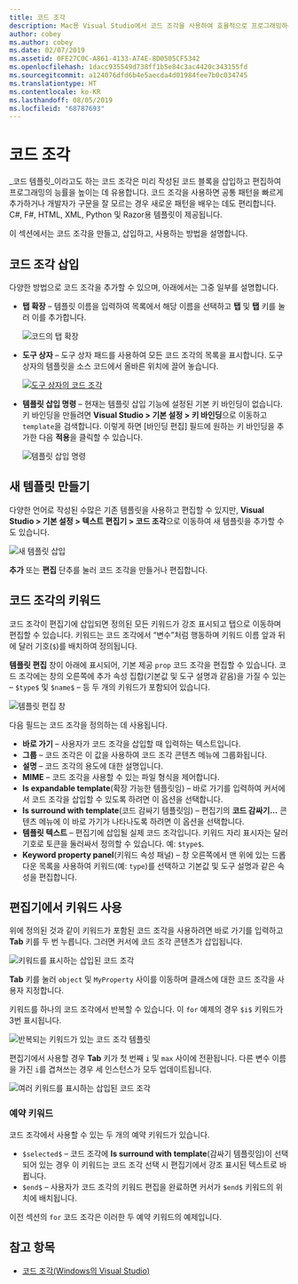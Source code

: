 ```yaml
---
title: 코드 조각
description: Mac용 Visual Studio에서 코드 조각을 사용하여 효율적으로 프로그래밍하는 방법
author: cobey
ms.author: cobey
ms.date: 02/07/2019
ms.assetid: 0FE27C0C-A861-4133-A74E-8D0505CF5342
ms.openlocfilehash: 1dacc935549d738ff1b5e84c3ac4420c343155fd
ms.sourcegitcommit: a124076dfd6b4e5aecda4d01984fee7b0c034745
ms.translationtype: HT
ms.contentlocale: ko-KR
ms.lasthandoff: 08/05/2019
ms.locfileid: "68787693"
---
```

# <a name="code-snippets"></a>코드 조각

_코드 템플릿_이라고도 하는 코드 조각은 미리 작성된 코드 블록을 삽입하고 편집하여 프로그래밍의 능률을 높이는 데 유용합니다. 코드 조각을 사용하면 공통 패턴을 빠르게 추가하거나 개발자가 구문을 잘 모르는 경우 새로운 패턴을 배우는 데도 편리합니다. C#, F#, HTML, XML, Python 및 Razor용 템플릿이 제공됩니다.

이 섹션에서는 코드 조각을 만들고, 삽입하고, 사용하는 방법을 설명합니다.

## <a name="inserting-a-snippet"></a>코드 조각 삽입

다양한 방법으로 코드 조각을 추가할 수 있으며, 아래에서는 그중 일부를 설명합니다.

- **탭 확장** &ndash; 템플릿 이름을 입력하여 목록에서 해당 이름을 선택하고 **탭** 및 **탭** 키를 눌러 이를 추가합니다.

  ![코드의 탭 확장](media/source-editor-image13.png)

- **도구 상자** &ndash; 도구 상자 패드를 사용하여 모든 코드 조각의 목록을 표시합니다. 도구 상자의 템플릿을 소스 코드에서 올바른 위치에 끌어 놓습니다.

  [![도구 상자의 코드 조각](media/source-editor-image14-sml.png)](media/source-editor-image14.png#lightbox)

- **템플릿 삽입 명령** &ndash; 현재는 템플릿 삽입 기능에 설정된 기본 키 바인딩이 없습니다. 키 바인딩을 만들려면 **Visual Studio > 기본 설정 > 키 바인딩**으로 이동하고 `template`을 검색합니다. 이렇게 하면 [바인딩 편집] 필드에 원하는 키 바인딩을 추가한 다음 **적용**을 클릭할 수 있습니다.

  ![템플릿 삽입 명령](media/source-editor-image15.png)

## <a name="creating-a-new-template"></a>새 템플릿 만들기

다양한 언어로 작성된 수많은 기존 템플릿을 사용하고 편집할 수 있지만, **Visual Studio > 기본 설정 > 텍스트 편집기 > 코드 조각**으로 이동하여 새 템플릿을 추가할 수도 있습니다.

![새 템플릿 삽입](media/source-editor-image12.png)

**추가** 또는 **편집** 단추를 눌러 코드 조각을 만들거나 편집합니다.

## <a name="keywords-in-code-snippets"></a>코드 조각의 키워드

코드 조각이 편집기에 삽입되면 정의된 모든 키워드가 강조 표시되고 탭으로 이동하며 편집할 수 있습니다. 키워드는 코드 조각에서 “변수”처럼 행동하며 키워드 이름 앞과 뒤에 달러 기호(`$`)를 배치하여 정의됩니다. 

**템플릿 편집** 창이 아래에 표시되어, 기본 제공 `prop` 코드 조각을 편집할 수 있습니다. 코드 조각에는 창의 오른쪽에 추가 속성 집합(기본값 및 도구 설명과 같음)을 가질 수 있는 &ndash; `$type$` 및 `$name$` &ndash; 등 두 개의 키워드가 포함되어 있습니다.

![템플릿 편집 창](media/source-editor-image12z.png)

다음 필드는 코드 조각을 정의하는 데 사용됩니다.

- **바로 가기** &ndash; 사용자가 코드 조각을 삽입할 때 입력하는 텍스트입니다.
- **그룹** &ndash; 코드 조각은 이 값을 사용하여 코드 조각 콘텐츠 메뉴에 그룹화됩니다.
- **설명** &ndash; 코드 조각의 용도에 대한 설명입니다.
- **MIME** &ndash; 코드 조각을 사용할 수 있는 파일 형식을 제어합니다.
- **Is expandable template**(확장 가능한 템플릿임) &ndash; 바로 가기를 입력하여 커서에서 코드 조각을 삽입할 수 있도록 하려면 이 옵션을 선택합니다.
- **Is surround with template**(코드 감싸기 템플릿임) &ndash; 편집기의 **코드 감싸기...** 콘텐츠 메뉴에 이 바로 가기가 나타나도록 하려면 이 옵션을 선택합니다.
- **템플릿 텍스트** &ndash; 편집기에 삽입될 실제 코드 조각입니다. 키워드 자리 표시자는 달러 기호로 토큰을 둘러싸서 정의할 수 있습니다. 예: `$type$`.
- **Keyword property panel**(키워드 속성 패널) &ndash; 창 오른쪽에서 맨 위에 있는 드롭다운 목록을 사용하여 키워드(예: `type`)를 선택하고 기본값 및 도구 설명과 같은 속성을 편집합니다.

## <a name="using-keywords-in-the-editor"></a>편집기에서 키워드 사용

위에 정의된 것과 같이 키워드가 포함된 코드 조각을 사용하려면 바로 가기를 입력하고 **Tab** 키를 두 번 누릅니다. 그러면 커서에 코드 조각 콘텐츠가 삽입됩니다.

![키워드를 표시하는 삽입된 코드 조각](media/source-editor-image12a.png)

**Tab** 키를 눌러 `object` 및 `MyProperty` 사이를 이동하며 클래스에 대한 코드 조각을 사용자 지정합니다.

키워드를 하나의 코드 조각에서 반복할 수 있습니다. 이 `for` 예제의 경우 `$i$` 키워드가 3번 표시됩니다.

![반복되는 키워드가 있는 코드 조각 템플릿](media/source-editor-image12b.png)

편집기에서 사용할 경우 **Tab** 키가 첫 번째 `i` 및 `max` 사이에 전환됩니다. 다른 변수 이름을 가진 `i`를 겹쳐쓰는 경우 세 인스턴스가 모두 업데이트됩니다.

![여러 키워드를 표시하는 삽입된 코드 조각](media/source-editor-image12c.png)

### <a name="reserved-keywords"></a>예약 키워드

코드 조각에서 사용할 수 있는 두 개의 예약 키워드가 있습니다.

- `$selected$` &ndash; 코드 조각에 **Is surround with template**(감싸기 템플릿임)이 선택되어 있는 경우 이 키워드는 코드 조각 선택 시 편집기에서 강조 표시된 텍스트로 바뀝니다.
- `$end$` &ndash; 사용자가 코드 조각의 키워드 편집을 완료하면 커서가 `$end$` 키워드의 위치에 배치됩니다.

이전 섹션의 `for` 코드 조각은 이러한 두 예약 키워드의 예제입니다.

## <a name="see-also"></a>참고 항목

- [코드 조각(Windows의 Visual Studio)](/visualstudio/ide/code-snippets)
